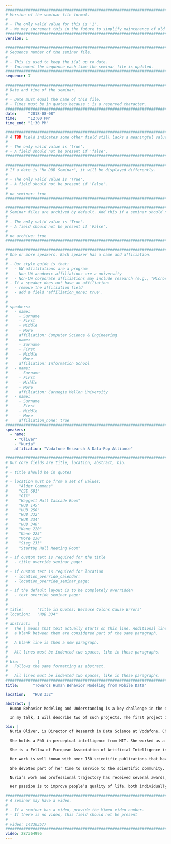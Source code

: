 ```yaml
---
################################################################################
# Version of the seminar file format.
#
# - The only valid value for this is '1'.
# - We may increment this in the future to simplify maintenance of old seminars.
################################################################################
version: 1

################################################################################
# Sequence number of the seminar file.
#
# - This is used to keep the iCal up to date.
# - Increment the sequence each time the seminar file is updated.
################################################################################
sequence: 7

################################################################################
# Date and time of the seminar.
#
# - Date must equal the name of this file.
# - Times must be in quotes because : is a reserved character.
################################################################################
date:     "2018-08-08"
time:     "12:00 PM"
time_end: "1:30 PM"

################################################################################
# A TBD field indicates some other field still lacks a meaningful value.
#
# - The only valid value is 'true'.
# - A field should not be present if 'false'.
################################################################################

################################################################################
# If a date is "No DUB Seminar", it will be displayed differently.
#
# - The only valid value is 'True'.
# - A field should not be present if 'False'.
#
# no_seminar: true
################################################################################

################################################################################
# Seminar files are archived by default. Add this if a seminar should not be.
#
# - The only valid value is 'True'.
# - A field should not be present if 'False'.
#
# no_archive: true
################################################################################

################################################################################
# One or more speakers. Each speaker has a name and affiliation.
#
# - Our style guide is that:
#   - UW affilitations are a program
#   - Non-UW academic affiliations are a university
#   - Non-UW corporate affiliations may include research (e.g., "Microsoft Research")
# - If a speaker does not have an affiliation:
#   - remove the affiliation field
#   - add a field 'affiliation_none: true'.
#
#
# speakers:
#   - name: 
#     - Surname
#     - First
#     - Middle
#     - More
#     affiliation: Computer Science & Engineering 
#   - name: 
#     - Surname
#     - First
#     - Middle
#     - More
#     affiliation: Information School 
#   - name: 
#     - Surname
#     - First
#     - Middle
#     - More
#     affiliation: Carnegie Mellon University 
#   - name:
#     - Surname
#     - First
#     - Middle
#     - More
#     affiliation_none: true
################################################################################
speakers:
  - name:
    - "Oliver"
    - "Nuria"
    affiliation: "Vodafone Research & Data-Pop Alliance"

################################################################################
# Our core fields are title, location, abstract, bio.
#
# - title should be in quotes
#
# - location must be from a set of values:
#     "Alder Commons"
#     "CSE 691"
#     "GIX"
#     "Haggett Hall Cascade Room"
#     "HUB 145"
#     "HUB 250"
#     "HUB 332"
#     "HUB 334"
#     "HUB 340"
#     "Kane 220"
#     "Kane 225"
#     "More 230"
#     "Sieg 233"
#     "StartUp Hall Meeting Room"
#
# - if custom text is required for the title
#   - title_override_seminar_page:
#
# - if custom text is required for location
#   - location_override_calendar:
#   - location_override_seminar_page:
#
# - if the default layout is to be completely overridden
#   - text_override_seminar_page:
#
#
# title:      "Title in Quotes: Because Colons Cause Errors"
# location:   "HUB 334"
#
# abstract:   |
#   The | means that text actually starts on this line. Additional lines without
#   a blank between them are considered part of the same paragraph.
#
#   A blank line is then a new paragraph.
#
#   All lines must be indented two spaces, like in these paragraphs.
#
# bio:        |
#   Follows the same formatting as abstract.
#
#   All lines must be indented two spaces, like in these paragraphs.
################################################################################
title:      "Towards Human Behavior Modeling from Mobile Data"

location:   "HUB 332"

abstract: |
  Human Behavior Modeling and Understanding is a key challenge in the development of intelligent systems and a great asset to help us make better decisions.  Over the course of the past 22 years, I have worked on building automatic data-driven machine-learning based models of human behaviors for a variety of applications, including smart rooms, smart cars, smart offices, smart mobile phones and smart cities.

  In my talk, I will describe two of such projects. The first project is a smartphone app to automatically detect boredom. This project was received the best paper award at Ubicomp 2015. The second project focuses on automatically detecting crime hotspots in a city through mobile data.

bio: |
  Nuria Oliver, is Director of Research in Data Science at Vodafone, Chief Data Scientist at Data-Pop Alliance and Chief Scientific Advisor at the Vodafone Institute.  She has over 20 years of research experience in the areas of human behavior modeling and prediction from data and human-computer interaction.

  She holds a PhD in perceptual intelligence from MIT. She worked as a researcher at Microsoft Research, as the first female Scientific Director at Telefonica R&D and the first Chief Data Scientist at Data-Pop Alliance and Director of Research in Data Science at Vodafone. In addition, she is Chief Scientific Advisor to the Vodafone Institute. 

  She is a Fellow of European Association of Artificial Intelligence in 2016, the IEEE and the ACM, and a member of the Spanish Royal Academy of Engineering.

  Her work is well known with over 150 scientific publications that have received more than 14600 citations and a ten best paper award nominations and awards. She is named inventor of 40 filed patents and she is a regular keynote speaker at international conferences. She is an advisor to several computer science departments in Spain, UK and Portugal. She is also an advisor to the Spanish Government on the strategic research plan and on Artificial Intelligence and Big Data.

  She devotes part of her time to service to the scientific community. She has held/will hold a co-chair role of 16 ACM/IEEE international conferences and is a member of the program committee of the top international conferences in her field.

  Nuria’s work and professional trajectory has received several awards, including the MIT TR100 (today TR35) Young Innovator Award (2004), the Rising Talent award by the Women’s Forum for the Economy and Society (2009), the European Digital Woman of the Year award (2016) and the Spanish National Computer Science Angela Robles Award (2016). She has been named one of the top 11 Artificial Intelligence influencers worldwide by Pioneering Minds (2017), one of Spanish wonderful minds in technology by EL PAIS newspaper (2017), “an outstanding female director in technology” (El PAIS, 2012), one of “100 leaders for the future” (Capital, 2009) and one of the “40 youngsters who will mark the next millennium” (El PAIS, 1999).

  Her passion is to improve people’s quality of life, both individually and collectively, through technology. She is also passionate about scientific outreach. Hence, she regularly collaborates with the media (press, radio, TV) and gives non-technical talks about science and technology to broad audiences, and particularly to teenagers, with a special interest on girls.

################################################################################
# A seminar may have a video.
#
# - If a seminar has a video, provide the Vimeo video number.
# - If there is no video, this field should not be present
#
# video: 142303577
################################################################################
video: 287364995
---
```

